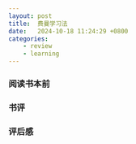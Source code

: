 ```yaml
---
layout: post
title:  费曼学习法
date:   2024-10-18 11:24:29 +0800
categories: 
    - review
    - learning
---
```


### 阅读书本前

### 书评

### 评后感
